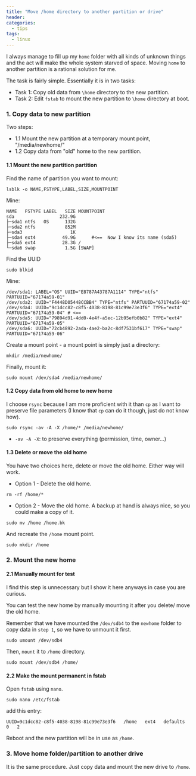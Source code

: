 ```yaml
---
title: "Move /home directory to another partition or drive"
header:
categories:
  - tips
tags:
  - linux
---
```


I always manage to fill up my `home` folder with all kinds of unknown things and the act will make the whole system starved of space. Moving `home` to another partition is a rational solution for me.

The task is fairly simple. Essentially it is in two tasks:

* Task 1: Copy old data from `\home` directory to the new partition.
* Task 2: Edit `fstab` to mount the new partition to `\home` directory at boot.

### 1. Copy data to new partition

Two steps:

* 1.1 Mount the new partition at a temporary mount point, "/media/newhome/"
* 1.2 Copy data from "old" home to the new partition.


#### 1.1 Mount the new partition partition

Find the name of partition you want to mount:

```
lsblk -o NAME,FSTYPE,LABEL,SIZE,MOUNTPOINT 
```

Mine:

```
NAME   FSTYPE LABEL   SIZE MOUNTPOINT
sda                 232.9G 
├─sda1 ntfs   OS      132G 
├─sda2 ntfs           852M 
├─sda3                  1K 
├─sda4 ext4          49.9G      #<==  Now I know its name (sda5)
├─sda5 ext4          28.3G /              
└─sda6 swap           1.5G [SWAP]

```

Find the UUID
```
sudo blkid
```

Mine:
```
/dev/sda1: LABEL="OS" UUID="E8787A43787A1114" TYPE="ntfs" PARTUUID="67174a59-01"
/dev/sda2: UUID="F4448D05448CCBB4" TYPE="ntfs" PARTUUID="67174a59-02"
/dev/sda4: UUID="9c1dcc82-c8f5-4038-8198-81c99e73e3f6" TYPE="ext4" PARTUUID="67174a59-04" # <==
/dev/sda5: UUID="79894d91-4dd0-4e4f-a5ec-12b95efb0b82" TYPE="ext4" PARTUUID="67174a59-05"
/dev/sda6: UUID="72cb4892-2ada-4ae2-ba2c-8df7531bf617" TYPE="swap" PARTUUID="67174a59-06"

```
Create a mount point - a mount point is simply just a directory:
```
mkdir /media/newhome/
```
Finally, mount it:
```
sudo mount /dev/sda4 /media/newhome/
```

#### 1.2 Copy data from old home to new home

I choose `rsync` because I am more proficient with it than `cp` as I want to preserve file parameters (I know that `cp` can do it though, just do not know how).

```
sudo rsync -av -A -X /home/* /media/newhome/
```
* `-av -A -X`: to preserve everything (permission, time, owner...)

#### 1.3 Delete or move the old home

You have two choices here, delete or move the old home. Either way will work.

* Option 1 - Delete the old home.

```
rm -rf /home/*
```

* Option 2 - Move the old home. 
A backup at hand is always nice, so you could make a copy of it.

```
sudo mv /home /home.bk
```

And recreate the `/home` mount point.
```
sudo mkdir /home
```

### 2. Mount the new home

#### 2.1 Manually mount for test
I find this step is unnecessary but I show it here anyways in case you are curious.

You can test the new home by manually mounting it after you delete/ move the old home.

Remember that we have mounted the `/dev/sdb4` to the `newhome` folder to copy data in `step 1`, so we have to unmount it first. 
```
sudo umount /dev/sdb4
```
Then, `mount` it to `/home` directory.
```
sudo mount /dev/sdb4 /home/ 
```

#### 2.2 Make the mount permanent in fstab

Open `fstab` using `nano`.
```
sudo nano /etc/fstab
```
add this entry:

```
UUID=9c1dcc82-c8f5-4038-8198-81c99e73e3f6   /home   ext4   defaults   0   2
```

Reboot and the new partition will be in use as `/home`.

### 3. Move home folder/partition to another drive

It is the same procedure. Just copy data and mount the new drive to `/home`.
